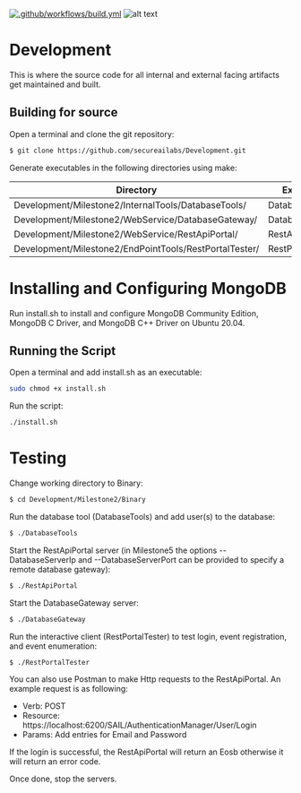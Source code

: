 [![.github/workflows/build.yml](https://github.com/secureailabs/Development/actions/workflows/build.yml/badge.svg)](https://github.com/secureailabs/Development/actions/workflows/build.yml) 
![alt text](https://github.com/secureailabs/Development/blob/main/Logo.jpg?raw=true)

# Development
This is where the source code for all internal and external facing artifacts get maintained and built.

## Building for source

Open a terminal and clone the git repository:
```sh
$ git clone https://github.com/secureailabs/Development.git
```

Generate executables in the following directories using make:

| Directory | Executable |
| ------ | ---------- |
| Development/Milestone2/InternalTools/DatabaseTools/ | DatabaseTools |
| Development/Milestone2/WebService/DatabaseGateway/ | DatabaseGateway |
| Development/Milestone2/WebService/RestApiPortal/ | RestApiPortal |
| Development/Milestone2/EndPointTools/RestPortalTester/ | RestPortalTester |

# Installing and Configuring MongoDB

Run install.sh to install and configure MongoDB Community Edition, MongoDB C Driver, and MongoDB C++ Driver on Ubuntu 20.04.

## Running the Script

Open a terminal and add install.sh as an executable:
```sh
sudo chmod +x install.sh
```

Run the script:
```sh
./install.sh
```

# Testing

Change working directory to Binary:
```sh
$ cd Development/Milestone2/Binary
```

Run the database tool (DatabaseTools) and add user(s) to the database:
```sh
$ ./DatabaseTools
```

Start the RestApiPortal server (in Milestone5 the options --DatabaseServerIp and --DatabaseServerPort can be provided to specify a remote database gateway):
```sh
$ ./RestApiPortal
```

Start the DatabaseGateway server:
```sh
$ ./DatabaseGateway
```

Run the interactive client (RestPortalTester) to test login, event registration, and event enumeration:
```sh
$ ./RestPortalTester
```

You can also use Postman to make Http requests to the RestApiPortal. An example request is as following:
* Verb: POST
* Resource: https://localhost:6200/SAIL/AuthenticationManager/User/Login
* Params: Add entries for Email and Password

If the login is successful, the RestApiPortal will return an Eosb otherwise it will return an error code.

Once done, stop the servers.
